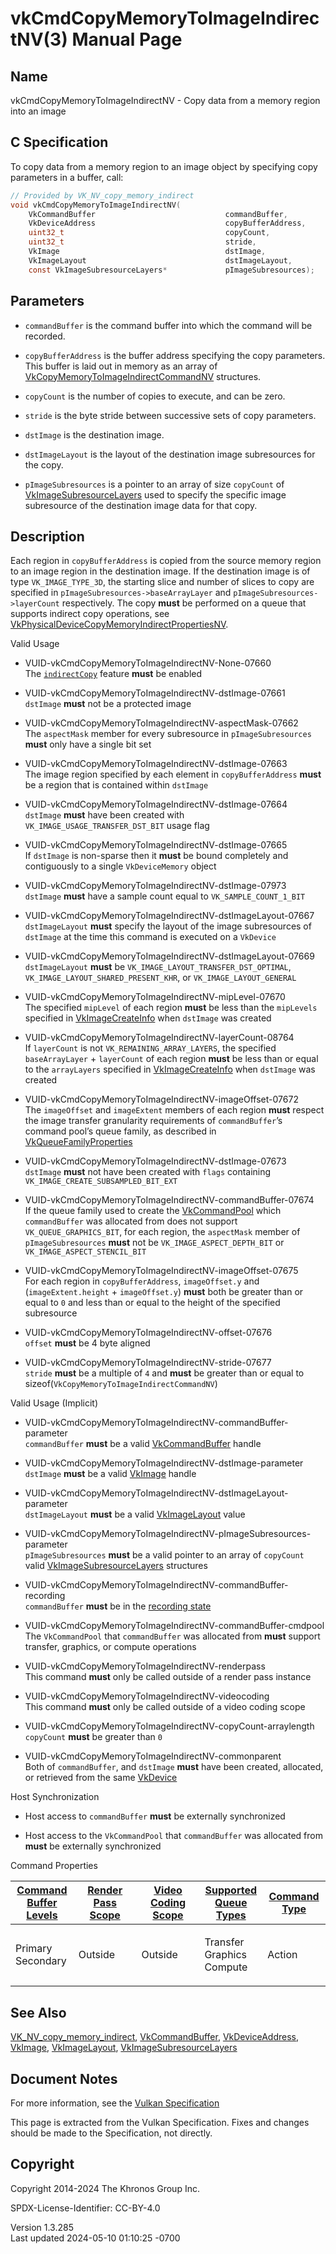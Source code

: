 # vkCmdCopyMemoryToImageIndirectNV(3) Manual Page

## Name

vkCmdCopyMemoryToImageIndirectNV - Copy data from a memory region into
an image



## <a href="#_c_specification" class="anchor"></a>C Specification

To copy data from a memory region to an image object by specifying copy
parameters in a buffer, call:

``` c
// Provided by VK_NV_copy_memory_indirect
void vkCmdCopyMemoryToImageIndirectNV(
    VkCommandBuffer                             commandBuffer,
    VkDeviceAddress                             copyBufferAddress,
    uint32_t                                    copyCount,
    uint32_t                                    stride,
    VkImage                                     dstImage,
    VkImageLayout                               dstImageLayout,
    const VkImageSubresourceLayers*             pImageSubresources);
```

## <a href="#_parameters" class="anchor"></a>Parameters

- `commandBuffer` is the command buffer into which the command will be
  recorded.

- `copyBufferAddress` is the buffer address specifying the copy
  parameters. This buffer is laid out in memory as an array of
  [VkCopyMemoryToImageIndirectCommandNV](https://registry.khronos.org/vulkan/specs/1.3-extensions/man/html/VkCopyMemoryToImageIndirectCommandNV.html)
  structures.

- `copyCount` is the number of copies to execute, and can be zero.

- `stride` is the byte stride between successive sets of copy
  parameters.

- `dstImage` is the destination image.

- `dstImageLayout` is the layout of the destination image subresources
  for the copy.

- `pImageSubresources` is a pointer to an array of size `copyCount` of
  [VkImageSubresourceLayers](https://registry.khronos.org/vulkan/specs/1.3-extensions/man/html/VkImageSubresourceLayers.html) used to
  specify the specific image subresource of the destination image data
  for that copy.

## <a href="#_description" class="anchor"></a>Description

Each region in `copyBufferAddress` is copied from the source memory
region to an image region in the destination image. If the destination
image is of type `VK_IMAGE_TYPE_3D`, the starting slice and number of
slices to copy are specified in `pImageSubresources->baseArrayLayer` and
`pImageSubresources->layerCount` respectively. The copy **must** be
performed on a queue that supports indirect copy operations, see
[VkPhysicalDeviceCopyMemoryIndirectPropertiesNV](https://registry.khronos.org/vulkan/specs/1.3-extensions/man/html/VkPhysicalDeviceCopyMemoryIndirectPropertiesNV.html).

Valid Usage

- <a href="#VUID-vkCmdCopyMemoryToImageIndirectNV-None-07660"
  id="VUID-vkCmdCopyMemoryToImageIndirectNV-None-07660"></a>
  VUID-vkCmdCopyMemoryToImageIndirectNV-None-07660  
  The <a
  href="https://registry.khronos.org/vulkan/specs/1.3-extensions/html/vkspec.html#features-indirectCopy"
  target="_blank" rel="noopener"><code>indirectCopy</code></a> feature
  **must** be enabled

- <a href="#VUID-vkCmdCopyMemoryToImageIndirectNV-dstImage-07661"
  id="VUID-vkCmdCopyMemoryToImageIndirectNV-dstImage-07661"></a>
  VUID-vkCmdCopyMemoryToImageIndirectNV-dstImage-07661  
  `dstImage` **must** not be a protected image

- <a href="#VUID-vkCmdCopyMemoryToImageIndirectNV-aspectMask-07662"
  id="VUID-vkCmdCopyMemoryToImageIndirectNV-aspectMask-07662"></a>
  VUID-vkCmdCopyMemoryToImageIndirectNV-aspectMask-07662  
  The `aspectMask` member for every subresource in `pImageSubresources`
  **must** only have a single bit set

- <a href="#VUID-vkCmdCopyMemoryToImageIndirectNV-dstImage-07663"
  id="VUID-vkCmdCopyMemoryToImageIndirectNV-dstImage-07663"></a>
  VUID-vkCmdCopyMemoryToImageIndirectNV-dstImage-07663  
  The image region specified by each element in `copyBufferAddress`
  **must** be a region that is contained within `dstImage`

- <a href="#VUID-vkCmdCopyMemoryToImageIndirectNV-dstImage-07664"
  id="VUID-vkCmdCopyMemoryToImageIndirectNV-dstImage-07664"></a>
  VUID-vkCmdCopyMemoryToImageIndirectNV-dstImage-07664  
  `dstImage` **must** have been created with
  `VK_IMAGE_USAGE_TRANSFER_DST_BIT` usage flag

- <a href="#VUID-vkCmdCopyMemoryToImageIndirectNV-dstImage-07665"
  id="VUID-vkCmdCopyMemoryToImageIndirectNV-dstImage-07665"></a>
  VUID-vkCmdCopyMemoryToImageIndirectNV-dstImage-07665  
  If `dstImage` is non-sparse then it **must** be bound completely and
  contiguously to a single `VkDeviceMemory` object

<!-- -->

- <a href="#VUID-vkCmdCopyMemoryToImageIndirectNV-dstImage-07973"
  id="VUID-vkCmdCopyMemoryToImageIndirectNV-dstImage-07973"></a>
  VUID-vkCmdCopyMemoryToImageIndirectNV-dstImage-07973  
  `dstImage` **must** have a sample count equal to
  `VK_SAMPLE_COUNT_1_BIT`

- <a href="#VUID-vkCmdCopyMemoryToImageIndirectNV-dstImageLayout-07667"
  id="VUID-vkCmdCopyMemoryToImageIndirectNV-dstImageLayout-07667"></a>
  VUID-vkCmdCopyMemoryToImageIndirectNV-dstImageLayout-07667  
  `dstImageLayout` **must** specify the layout of the image subresources
  of `dstImage` at the time this command is executed on a `VkDevice`

- <a href="#VUID-vkCmdCopyMemoryToImageIndirectNV-dstImageLayout-07669"
  id="VUID-vkCmdCopyMemoryToImageIndirectNV-dstImageLayout-07669"></a>
  VUID-vkCmdCopyMemoryToImageIndirectNV-dstImageLayout-07669  
  `dstImageLayout` **must** be `VK_IMAGE_LAYOUT_TRANSFER_DST_OPTIMAL`,
  `VK_IMAGE_LAYOUT_SHARED_PRESENT_KHR`, or `VK_IMAGE_LAYOUT_GENERAL`

- <a href="#VUID-vkCmdCopyMemoryToImageIndirectNV-mipLevel-07670"
  id="VUID-vkCmdCopyMemoryToImageIndirectNV-mipLevel-07670"></a>
  VUID-vkCmdCopyMemoryToImageIndirectNV-mipLevel-07670  
  The specified `mipLevel` of each region **must** be less than the
  `mipLevels` specified in [VkImageCreateInfo](https://registry.khronos.org/vulkan/specs/1.3-extensions/man/html/VkImageCreateInfo.html)
  when `dstImage` was created

- <a href="#VUID-vkCmdCopyMemoryToImageIndirectNV-layerCount-08764"
  id="VUID-vkCmdCopyMemoryToImageIndirectNV-layerCount-08764"></a>
  VUID-vkCmdCopyMemoryToImageIndirectNV-layerCount-08764  
  If `layerCount` is not `VK_REMAINING_ARRAY_LAYERS`, the specified
  `baseArrayLayer` + `layerCount` of each region **must** be less than
  or equal to the `arrayLayers` specified in
  [VkImageCreateInfo](https://registry.khronos.org/vulkan/specs/1.3-extensions/man/html/VkImageCreateInfo.html) when `dstImage` was
  created

- <a href="#VUID-vkCmdCopyMemoryToImageIndirectNV-imageOffset-07672"
  id="VUID-vkCmdCopyMemoryToImageIndirectNV-imageOffset-07672"></a>
  VUID-vkCmdCopyMemoryToImageIndirectNV-imageOffset-07672  
  The `imageOffset` and `imageExtent` members of each region **must**
  respect the image transfer granularity requirements of
  `commandBuffer`’s command pool’s queue family, as described in
  [VkQueueFamilyProperties](https://registry.khronos.org/vulkan/specs/1.3-extensions/man/html/VkQueueFamilyProperties.html)

- <a href="#VUID-vkCmdCopyMemoryToImageIndirectNV-dstImage-07673"
  id="VUID-vkCmdCopyMemoryToImageIndirectNV-dstImage-07673"></a>
  VUID-vkCmdCopyMemoryToImageIndirectNV-dstImage-07673  
  `dstImage` **must** not have been created with `flags` containing
  `VK_IMAGE_CREATE_SUBSAMPLED_BIT_EXT`

- <a href="#VUID-vkCmdCopyMemoryToImageIndirectNV-commandBuffer-07674"
  id="VUID-vkCmdCopyMemoryToImageIndirectNV-commandBuffer-07674"></a>
  VUID-vkCmdCopyMemoryToImageIndirectNV-commandBuffer-07674  
  If the queue family used to create the
  [VkCommandPool](https://registry.khronos.org/vulkan/specs/1.3-extensions/man/html/VkCommandPool.html) which `commandBuffer` was
  allocated from does not support `VK_QUEUE_GRAPHICS_BIT`, for each
  region, the `aspectMask` member of `pImageSubresources` **must** not
  be `VK_IMAGE_ASPECT_DEPTH_BIT` or `VK_IMAGE_ASPECT_STENCIL_BIT`

- <a href="#VUID-vkCmdCopyMemoryToImageIndirectNV-imageOffset-07675"
  id="VUID-vkCmdCopyMemoryToImageIndirectNV-imageOffset-07675"></a>
  VUID-vkCmdCopyMemoryToImageIndirectNV-imageOffset-07675  
  For each region in `copyBufferAddress`, `imageOffset.y` and
  (`imageExtent.height` + `imageOffset.y`) **must** both be greater than
  or equal to `0` and less than or equal to the height of the specified
  subresource

- <a href="#VUID-vkCmdCopyMemoryToImageIndirectNV-offset-07676"
  id="VUID-vkCmdCopyMemoryToImageIndirectNV-offset-07676"></a>
  VUID-vkCmdCopyMemoryToImageIndirectNV-offset-07676  
  `offset` **must** be 4 byte aligned

- <a href="#VUID-vkCmdCopyMemoryToImageIndirectNV-stride-07677"
  id="VUID-vkCmdCopyMemoryToImageIndirectNV-stride-07677"></a>
  VUID-vkCmdCopyMemoryToImageIndirectNV-stride-07677  
  `stride` **must** be a multiple of `4` and **must** be greater than or
  equal to sizeof(`VkCopyMemoryToImageIndirectCommandNV`)

Valid Usage (Implicit)

- <a href="#VUID-vkCmdCopyMemoryToImageIndirectNV-commandBuffer-parameter"
  id="VUID-vkCmdCopyMemoryToImageIndirectNV-commandBuffer-parameter"></a>
  VUID-vkCmdCopyMemoryToImageIndirectNV-commandBuffer-parameter  
  `commandBuffer` **must** be a valid
  [VkCommandBuffer](https://registry.khronos.org/vulkan/specs/1.3-extensions/man/html/VkCommandBuffer.html) handle

- <a href="#VUID-vkCmdCopyMemoryToImageIndirectNV-dstImage-parameter"
  id="VUID-vkCmdCopyMemoryToImageIndirectNV-dstImage-parameter"></a>
  VUID-vkCmdCopyMemoryToImageIndirectNV-dstImage-parameter  
  `dstImage` **must** be a valid [VkImage](https://registry.khronos.org/vulkan/specs/1.3-extensions/man/html/VkImage.html) handle

- <a
  href="#VUID-vkCmdCopyMemoryToImageIndirectNV-dstImageLayout-parameter"
  id="VUID-vkCmdCopyMemoryToImageIndirectNV-dstImageLayout-parameter"></a>
  VUID-vkCmdCopyMemoryToImageIndirectNV-dstImageLayout-parameter  
  `dstImageLayout` **must** be a valid
  [VkImageLayout](https://registry.khronos.org/vulkan/specs/1.3-extensions/man/html/VkImageLayout.html) value

- <a
  href="#VUID-vkCmdCopyMemoryToImageIndirectNV-pImageSubresources-parameter"
  id="VUID-vkCmdCopyMemoryToImageIndirectNV-pImageSubresources-parameter"></a>
  VUID-vkCmdCopyMemoryToImageIndirectNV-pImageSubresources-parameter  
  `pImageSubresources` **must** be a valid pointer to an array of
  `copyCount` valid
  [VkImageSubresourceLayers](https://registry.khronos.org/vulkan/specs/1.3-extensions/man/html/VkImageSubresourceLayers.html) structures

- <a href="#VUID-vkCmdCopyMemoryToImageIndirectNV-commandBuffer-recording"
  id="VUID-vkCmdCopyMemoryToImageIndirectNV-commandBuffer-recording"></a>
  VUID-vkCmdCopyMemoryToImageIndirectNV-commandBuffer-recording  
  `commandBuffer` **must** be in the [recording
  state](#commandbuffers-lifecycle)

- <a href="#VUID-vkCmdCopyMemoryToImageIndirectNV-commandBuffer-cmdpool"
  id="VUID-vkCmdCopyMemoryToImageIndirectNV-commandBuffer-cmdpool"></a>
  VUID-vkCmdCopyMemoryToImageIndirectNV-commandBuffer-cmdpool  
  The `VkCommandPool` that `commandBuffer` was allocated from **must**
  support transfer, graphics, or compute operations

- <a href="#VUID-vkCmdCopyMemoryToImageIndirectNV-renderpass"
  id="VUID-vkCmdCopyMemoryToImageIndirectNV-renderpass"></a>
  VUID-vkCmdCopyMemoryToImageIndirectNV-renderpass  
  This command **must** only be called outside of a render pass instance

- <a href="#VUID-vkCmdCopyMemoryToImageIndirectNV-videocoding"
  id="VUID-vkCmdCopyMemoryToImageIndirectNV-videocoding"></a>
  VUID-vkCmdCopyMemoryToImageIndirectNV-videocoding  
  This command **must** only be called outside of a video coding scope

- <a href="#VUID-vkCmdCopyMemoryToImageIndirectNV-copyCount-arraylength"
  id="VUID-vkCmdCopyMemoryToImageIndirectNV-copyCount-arraylength"></a>
  VUID-vkCmdCopyMemoryToImageIndirectNV-copyCount-arraylength  
  `copyCount` **must** be greater than `0`

- <a href="#VUID-vkCmdCopyMemoryToImageIndirectNV-commonparent"
  id="VUID-vkCmdCopyMemoryToImageIndirectNV-commonparent"></a>
  VUID-vkCmdCopyMemoryToImageIndirectNV-commonparent  
  Both of `commandBuffer`, and `dstImage` **must** have been created,
  allocated, or retrieved from the same [VkDevice](https://registry.khronos.org/vulkan/specs/1.3-extensions/man/html/VkDevice.html)

Host Synchronization

- Host access to `commandBuffer` **must** be externally synchronized

- Host access to the `VkCommandPool` that `commandBuffer` was allocated
  from **must** be externally synchronized

Command Properties

<table class="tableblock frame-all grid-all stretch">
<colgroup>
<col style="width: 20%" />
<col style="width: 20%" />
<col style="width: 20%" />
<col style="width: 20%" />
<col style="width: 20%" />
</colgroup>
<thead>
<tr class="header">
<th class="tableblock halign-left valign-top"><a
href="#VkCommandBufferLevel">Command Buffer Levels</a></th>
<th class="tableblock halign-left valign-top"><a
href="#vkCmdBeginRenderPass">Render Pass Scope</a></th>
<th class="tableblock halign-left valign-top"><a
href="#vkCmdBeginVideoCodingKHR">Video Coding Scope</a></th>
<th class="tableblock halign-left valign-top"><a
href="#VkQueueFlagBits">Supported Queue Types</a></th>
<th class="tableblock halign-left valign-top"><a
href="#fundamentals-queueoperation-command-types">Command Type</a></th>
</tr>
</thead>
<tbody>
<tr class="odd">
<td class="tableblock halign-left valign-top"><p>Primary<br />
Secondary</p></td>
<td class="tableblock halign-left valign-top"><p>Outside</p></td>
<td class="tableblock halign-left valign-top"><p>Outside</p></td>
<td class="tableblock halign-left valign-top"><p>Transfer<br />
Graphics<br />
Compute</p></td>
<td class="tableblock halign-left valign-top"><p>Action</p></td>
</tr>
</tbody>
</table>

## <a href="#_see_also" class="anchor"></a>See Also

[VK_NV_copy_memory_indirect](https://registry.khronos.org/vulkan/specs/1.3-extensions/man/html/VK_NV_copy_memory_indirect.html),
[VkCommandBuffer](https://registry.khronos.org/vulkan/specs/1.3-extensions/man/html/VkCommandBuffer.html),
[VkDeviceAddress](https://registry.khronos.org/vulkan/specs/1.3-extensions/man/html/VkDeviceAddress.html), [VkImage](https://registry.khronos.org/vulkan/specs/1.3-extensions/man/html/VkImage.html),
[VkImageLayout](https://registry.khronos.org/vulkan/specs/1.3-extensions/man/html/VkImageLayout.html),
[VkImageSubresourceLayers](https://registry.khronos.org/vulkan/specs/1.3-extensions/man/html/VkImageSubresourceLayers.html)

## <a href="#_document_notes" class="anchor"></a>Document Notes

For more information, see the <a
href="https://registry.khronos.org/vulkan/specs/1.3-extensions/html/vkspec.html#vkCmdCopyMemoryToImageIndirectNV"
target="_blank" rel="noopener">Vulkan Specification</a>

This page is extracted from the Vulkan Specification. Fixes and changes
should be made to the Specification, not directly.

## <a href="#_copyright" class="anchor"></a>Copyright

Copyright 2014-2024 The Khronos Group Inc.

SPDX-License-Identifier: CC-BY-4.0

Version 1.3.285  
Last updated 2024-05-10 01:10:25 -0700
